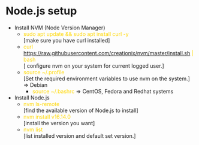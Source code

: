 # Node.js setup
+ Install NVM (Node Version Manager)
    * <span style="color:gold">sudo apt update && sudo apt install curl -y </span> <br>[make sure you have curl installed]
    * <span style="color:gold"> curl https://raw.githubusercontent.com/creationix/nvm/master/install.sh | bash</span>   <br>[ configure nvm on your system for current logged user.]
    * <span style="color:gold">source ~/.profile</span> <br> [Set the required environment variables to use nvm on the system.] => Debian
        + <span style="color:gold">source ~/.bashrc </span> => CentOS, Fedora and Redhat systems
+ Install Node.js
    * <span style="color:gold">nvm ls-remote</span> <br> [find the available version of Node.js to install]
    * <span style="color:gold">nvm install v16.14.0</span> <br>[install the version you want]
    * <span style="color:gold">nvm list</span> <br>[list installed version and default set version.]
